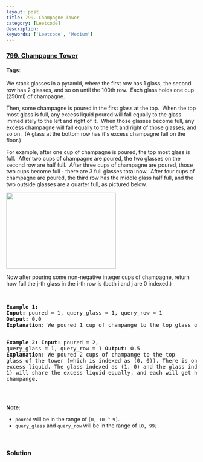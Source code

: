 ```yaml
---
layout: post
title: 799. Champagne Tower
category: [Leetcode]
description: 
keywords: ['Leetcode', 'Medium']
---
```

### [799. Champagne Tower](https://leetcode.com/problems/champagne-tower)

#### Tags: 

<div class="content__u3I1 question-content__JfgR"><div><p>We stack glasses in a pyramid, where the first row has 1 glass, the second row has 2 glasses, and so on until the 100th row.  Each glass holds one cup (250ml) of champagne.</p>
<p>Then, some champagne is poured in the first glass at the top.  When the top most glass is full, any excess liquid poured will fall equally to the glass immediately to the left and right of it.  When those glasses become full, any excess champagne will fall equally to the left and right of those glasses, and so on.  (A glass at the bottom row has it's excess champagne fall on the floor.)</p>
<p>For example, after one cup of champagne is poured, the top most glass is full.  After two cups of champagne are poured, the two glasses on the second row are half full.  After three cups of champagne are poured, those two cups become full - there are 3 full glasses total now.  After four cups of champagne are poured, the third row has the middle glass half full, and the two outside glasses are a quarter full, as pictured below.</p>
<p><img alt="" src="https://s3-lc-upload.s3.amazonaws.com/uploads/2018/03/09/tower.png" style="height:200px; width:290px"/></p>
<p>Now after pouring some non-negative integer cups of champagne, return how full the j-th glass in the i-th row is (both i and j are 0 indexed.)</p>
<p> </p>
<pre><strong>Example 1:</strong>
<strong>Input:</strong> poured = 1, query_glass = 1, query_row = 1
<strong>Output:</strong> 0.0
<strong>Explanation:</strong> We poured 1 cup of champange to the top glass of the tower (which is indexed as (0, 0)). There will be no excess liquid so all the glasses under the top glass will remain empty.

<strong>Example 2:</strong>
<strong>Input:</strong> poured = 2, query_glass = 1, query_row = 1
<strong>Output:</strong> 0.5
<strong>Explanation:</strong> We poured 2 cups of champange to the top glass of the tower (which is indexed as (0, 0)). There is one cup of excess liquid. The glass indexed as (1, 0) and the glass indexed as (1, 1) will share the excess liquid equally, and each will get half cup of champange.
</pre>
<p> </p>
<p><strong>Note:</strong></p>
<ul>
<li><code>poured</code> will be in the range of <code>[0, 10 ^ 9]</code>.</li>
<li><code>query_glass</code> and <code>query_row</code> will be in the range of <code>[0, 99]</code>.</li>
</ul>
<p> </p>
</div></div>

### Solution
